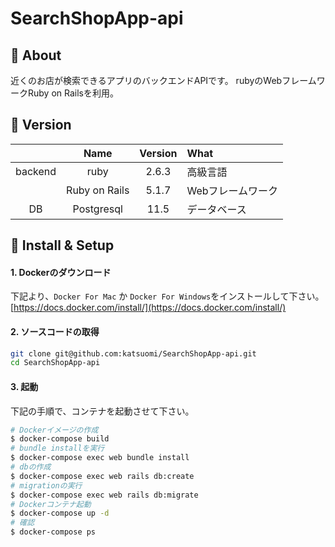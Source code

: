 # SearchShopApp-api

## 💬 About

近くのお店が検索できるアプリのバックエンドAPIです。
rubyのWebフレームワークRuby on Railsを利用。

## 🌻 Version

||Name|Version|What|
|:-:|:-:|:-:|:-|
|backend|ruby|2.6.3|高級言語|
||Ruby on Rails|5.1.7|Webフレームワーク|
|DB|Postgresql|11.5|データベース|

## 🔰 Install & Setup

#### 1. Dockerのダウンロード

下記より、`Docker For Mac` か `Docker For Windows`をインストールして下さい。  
[https://docs.docker.com/install/](https://docs.docker.com/install/)

#### 2. ソースコードの取得

```bash
git clone git@github.com:katsuomi/SearchShopApp-api.git
cd SearchShopApp-api
```

#### 3. 起動

下記の手順で、コンテナを起動させて下さい。

```bash
# Dockerイメージの作成
$ docker-compose build
# bundle installを実行
$ docker-compose exec web bundle install
# dbの作成
$ docker-compose exec web rails db:create
# migrationの実行
$ docker-compose exec web rails db:migrate
# Dockerコンテナ起動
$ docker-compose up -d
# 確認
$ docker-compose ps

```

